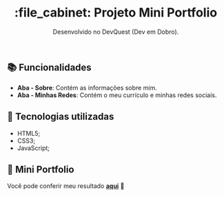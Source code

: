 <h1 align="center">:file_cabinet: Projeto Mini Portfolio</h1>
<p align="center">Desenvolvido no DevQuest (Dev em Dobro).</p>
<br/>

## :books: Funcionalidades
* <b>Aba - Sobre</b>: Contém as informações sobre mim.
* <b>Aba - Minhas Redes</b>: Contém o meu currículo e minhas redes sociais.

## :wrench: Tecnologias utilizadas
* HTML5;
* CSS3;
* JavaScript;

## :rocket: Mini Portfolio

Você pode conferir meu resultado **[aqui](https://glaucopaleta.github.io/mini-portfolio/)** 🚀
